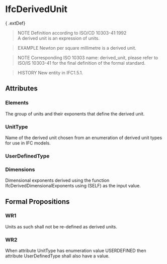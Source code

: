 # IfcDerivedUnit

{ .extDef}
> NOTE  Definition according to ISO/CD 10303-41:1992  
> A derived unit is an expression of units.

> EXAMPLE  Newton per square millimetre is a derived unit.

> NOTE  Corresponding ISO 10303 name: derived_unit, please refer to ISO/IS 10303-41 for the final definition of the formal standard.

> HISTORY  New entity in IFC1.5.1.

## Attributes

### Elements
The group of units and their exponents that define the derived unit.

### UnitType
Name of the derived unit chosen from an enumeration of derived unit types for use in IFC models.

### UserDefinedType


### Dimensions
Dimensional exponents derived using the function IfcDerivedDimensionalExponents using (SELF) as the input value.

## Formal Propositions

### WR1
Units as such shall not be re-defined as derived units.

### WR2
When attribute UnitType has enumeration value USERDEFINED
then attribute UserDefinedType shall also have a value.

